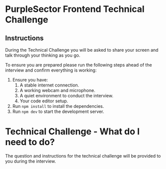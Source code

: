 # PurpleSector Frontend Technical Challenge

## Instructions

During the Technical Challenge you will be asked to share your screen and talk through your thinking as you go.

To ensure you are prepared please run the following steps ahead of the interview and confirm everything is working:

1. Ensure you have:
   1. A stable internet connection.
   2. A working webcam and microphone.
   3. A quiet environment to conduct the interview.
   4. Your code editor setup.
2. Run `npm install` to install the dependencies.
3. Run `npm dev` to start the development server.


# Technical Challenge - What do I need to do?
The question and instructions for the technical challenge will be provided to you during the interview.



 